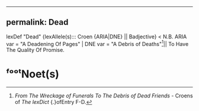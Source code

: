 
---
permalink: Dead
---
lexDef "Dead" {lexAllele(s)::: Croen {ARIA|DNE} || Badjective} < N.B. ARIA var = "A Deadening Of Pages" | DNE var = "A Debris of Deaths"[^wreck]|| To Have The Quality Of Promise.
# ᶠᵒᵒᵗNoet(s)

[^wreck]: *From The Wreckage of Funerals To The Debris of Dead Friends* - Croens of *The lexDict* {.}ofEntry F-D.